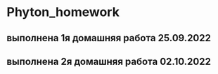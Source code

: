 # Phyton_homework

## выполнена 1я домашняя работа 25.09.2022
## выполнена 2я домашняя работа 02.10.2022